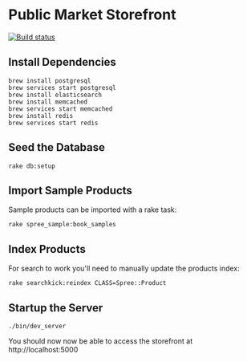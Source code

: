 # Public Market Storefront

[![Build status](https://gitlab.com/publicmarket/storefront/badges/master/pipeline.svg)](https://gitlab.com/publicmarket/storefront/commits/master)

## Install Dependencies

```shell
brew install postgresql
brew services start postgresql
brew install elasticsearch
brew install memcached
brew services start memcached
brew install redis
brew services start redis
```

## Seed the Database

```shell
rake db:setup
```

## Import Sample Products

Sample products can be imported with a rake task:

```shell
rake spree_sample:book_samples
```

## Index Products

For search to work you'll need to manually update the products index:

```shell
rake searchkick:reindex CLASS=Spree::Product
```

## Startup the Server

```shell
./bin/dev_server
```

You should now now be able to access the storefront at http://localhost:5000
